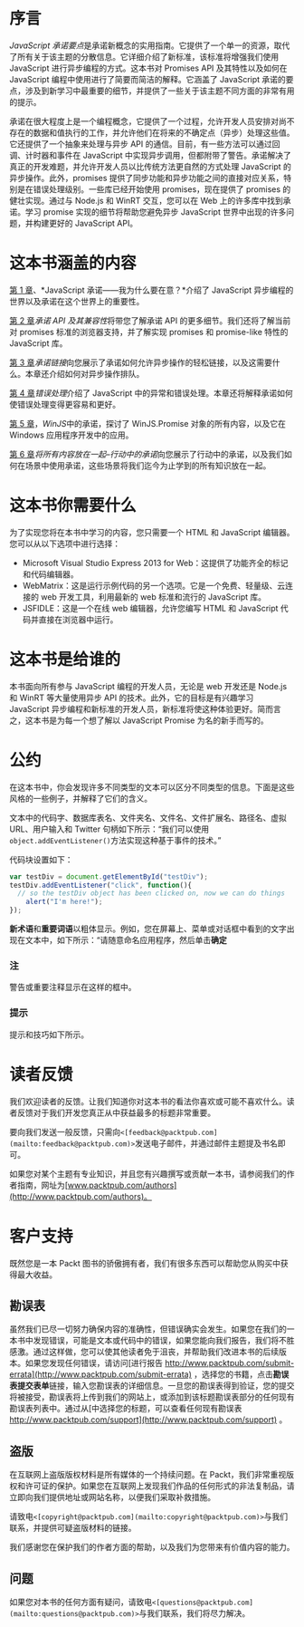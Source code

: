 # 序言

*JavaScript 承诺要点*是承诺新概念的实用指南。它提供了一个单一的资源，取代了所有关于该主题的分散信息。它详细介绍了新标准，该标准将增强我们使用 JavaScript 进行异步编程的方式。这本书对 Promises API 及其特性以及如何在 JavaScript 编程中使用进行了简要而简洁的解释。它涵盖了 JavaScript 承诺的要点，涉及到新学习中最重要的细节，并提供了一些关于该主题不同方面的非常有用的提示。

承诺在很大程度上是一个编程概念，它提供了一个过程，允许开发人员安排对尚不存在的数据和值执行的工作，并允许他们在将来的不确定点（异步）处理这些值。它还提供了一个抽象来处理与异步 API 的通信。目前，有一些方法可以通过回调、计时器和事件在 JavaScript 中实现异步调用，但都附带了警告。承诺解决了真正的开发难题，并允许开发人员以比传统方法更自然的方式处理 JavaScript 的异步操作。此外，promises 提供了同步功能和异步功能之间的直接对应关系，特别是在错误处理级别。一些库已经开始使用 promises，现在提供了 promises 的健壮实现。通过与 Node.js 和 WinRT 交互，您可以在 Web 上的许多库中找到承诺。学习 promise 实现的细节将帮助您避免异步 JavaScript 世界中出现的许多问题，并构建更好的 JavaScript API。

# 这本书涵盖的内容

[第 1 章](1.html#E9OE2-fe4c0b71cd2847c897e147ea131725a8 "Chapter 1. JavaScript Promises – Why Should I Care?")、*JavaScript 承诺——我为什么要在意？*介绍了 JavaScript 异步编程的世界以及承诺在这个世界上的重要性。

[第 2 章](2.html#H5A42-fe4c0b71cd2847c897e147ea131725a8 "Chapter 2. The Promise API and Its Compatibility")*承诺 API 及其兼容性*将带您了解承诺 API 的更多细节。我们还将了解当前对 promises 标准的浏览器支持，并了解实现 promises 和 promise-like 特性的 JavaScript 库。

[第 3 章](3.html#K0RQ2-fe4c0b71cd2847c897e147ea131725a8 "Chapter 3. Chaining of Promises")*承诺链接*向您展示了承诺如何允许异步操作的轻松链接，以及这需要什么。本章还介绍如何对异步操作排队。

[第 4 章](4.html#LTSU2-fe4c0b71cd2847c897e147ea131725a8 "Chapter 4. Error Handling")*错误处理*介绍了 JavaScript 中的异常和错误处理。本章还将解释承诺如何使错误处理变得更容易和更好。

[第 5 章](5.html#OPEK1-fe4c0b71cd2847c897e147ea131725a8 "Chapter 5. Promises in WinJS")，*WinJS*中的承诺，探讨了 WinJS.Promise 对象的所有内容，以及它在 Windows 应用程序开发中的应用。

[第 6 章](6.html#RL0A2-fe4c0b71cd2847c897e147ea131725a8 "Chapter 6. Putting It All Together – Promises in Action")*将所有内容放在一起–行动中的承诺*向您展示了行动中的承诺，以及我们如何在场景中使用承诺，这些场景将我们迄今为止学到的所有知识放在一起。

# 这本书你需要什么

为了实现您将在本书中学习的内容，您只需要一个 HTML 和 JavaScript 编辑器。您可以从以下选项中进行选择：

*   Microsoft Visual Studio Express 2013 for Web：这提供了功能齐全的标记和代码编辑器。
*   WebMatrix：这是运行示例代码的另一个选项。它是一个免费、轻量级、云连接的 web 开发工具，利用最新的 web 标准和流行的 JavaScript 库。
*   JSFIDLE：这是一个在线 web 编辑器，允许您编写 HTML 和 JavaScript 代码并直接在浏览器中运行。

# 这本书是给谁的

本书面向所有参与 JavaScript 编程的开发人员，无论是 web 开发还是 Node.js 和 WinRT 等大量使用异步 API 的技术。此外，它的目标是有兴趣学习 JavaScript 异步编程和新标准的开发人员，新标准将使这种体验更好。简而言之，这本书是为每一个想了解以 JavaScript Promise 为名的新手而写的。

# 公约

在这本书中，你会发现许多不同类型的文本可以区分不同类型的信息。下面是这些风格的一些例子，并解释了它们的含义。

文本中的代码字、数据库表名、文件夹名、文件名、文件扩展名、路径名、虚拟 URL、用户输入和 Twitter 句柄如下所示：“我们可以使用`object.addEventListener()`方法实现这种基于事件的技术。”

代码块设置如下：

```js
var testDiv = document.getElementById("testDiv");
testDiv.addEventListener("click", function(){
  // so the testDiv object has been clicked on, now we can do things
    alert("I'm here!");
});
```

**新术语**和**重要词语**以粗体显示。例如，您在屏幕上、菜单或对话框中看到的文字出现在文本中，如下所示：“请随意命名应用程序，然后单击**确定**

### 注

警告或重要注释显示在这样的框中。

### 提示

提示和技巧如下所示。

# 读者反馈

我们欢迎读者的反馈。让我们知道你对这本书的看法你喜欢或可能不喜欢什么。读者反馈对于我们开发您真正从中获益最多的标题非常重要。

要向我们发送一般反馈，只需向`<[feedback@packtpub.com](mailto:feedback@packtpub.com)>`发送电子邮件，并通过邮件主题提及书名即可。

如果您对某个主题有专业知识，并且您有兴趣撰写或贡献一本书，请参阅我们的作者指南，网址为[www.packtpub.com/authors](http://www.packtpub.com/authors)。

# 客户支持

既然您是一本 Packt 图书的骄傲拥有者，我们有很多东西可以帮助您从购买中获得最大收益。

## 勘误表

虽然我们已尽一切努力确保内容的准确性，但错误确实会发生。如果您在我们的一本书中发现错误，可能是文本或代码中的错误，如果您能向我们报告，我们将不胜感激。通过这样做，您可以使其他读者免于沮丧，并帮助我们改进本书的后续版本。如果您发现任何错误，请访问[进行报告 http://www.packtpub.com/submit-errata](http://www.packtpub.com/submit-errata) ，选择您的书籍，点击**勘误表****提交****表单**链接，输入您勘误表的详细信息。一旦您的勘误表得到验证，您的提交将被接受，勘误表将上传到我们的网站上，或添加到该标题勘误表部分的任何现有勘误表列表中。通过从[中选择您的标题，可以查看任何现有勘误表 http://www.packtpub.com/support](http://www.packtpub.com/support) 。

## 盗版

在互联网上盗版版权材料是所有媒体的一个持续问题。在 Packt，我们非常重视版权和许可证的保护。如果您在互联网上发现我们作品的任何形式的非法复制品，请立即向我们提供地址或网站名称，以便我们采取补救措施。

请致电`<[copyright@packtpub.com](mailto:copyright@packtpub.com)>`与我们联系，并提供可疑盗版材料的链接。

我们感谢您在保护我们的作者方面的帮助，以及我们为您带来有价值内容的能力。

## 问题

如果您对本书的任何方面有疑问，请致电`<[questions@packtpub.com](mailto:questions@packtpub.com)>`与我们联系，我们将尽力解决。